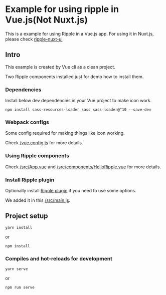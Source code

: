 # Example for using ripple in Vue.js(Not Nuxt.js)

This is a example for using Ripple in a Vue.js app. For using it in Nuxt.js, please check [ripple-nuxt-ui](https://github.com/dpc-sdp/ripple/blob/develop/packages/ripple-nuxt-ui/README.md)

## Intro

This example is created by Vue cli as a clean project.

Two Ripple components installed just for demo how to install them.

### Dependencies

Install below dev dependencies in your Vue project to make icon work.

```
npm install sass-resources-loader sass sass-loader@^10 --save-dev
```

### Webpack configs

Some config required for making things like icon working.

Check [/vue.config.js](/vue.config.js) for more details.

### Using Ripple components

Check [/src/App.vue](/src/App.vue) and [/src/components/HelloRipple.vue](/src/components/HelloRipple.vue) for more details.

### Install Ripple plugin

Optionally install [Ripple plugin]((https://github.com/dpc-sdp/ripple/tree/develop/packages/components/Atoms/Global#rploptions)) if you need to use some options.

We added it in this [/src/main.js](/src/main.js).

## Project setup
```
yarn install
```
or
```
npm install
```

### Compiles and hot-reloads for development
```
yarn serve
```
or
```
npm run serve
```
